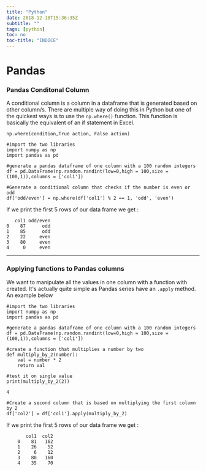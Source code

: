 ```yaml
---
title: "Python"
date: 2018-12-18T15:36:35Z
subtitle: ""
tags: [python]
toc: no
toc-title: "INDICE"
---
```



# Pandas
### Pandas Conditonal Column

A conditional column is a column in a dataframe that is generated based on other column/s. There are multiple way of doing this in Python but one of the quickest ways is to use the `np.where()` function. This function is basically the equivalent of an if statement in Excel.

`np.where(condition,True action, False action)`

``` {python}
#import the two libraries
import numpy as np
import pandas as pd

#generate a pandas dataframe of one column with a 100 random integers
df = pd.DataFrame(np.random.randint(low=0,high = 100,size = (100,1)),columns = ['col1'])

#Generate a conditional column that checks if the number is even or odd
df['odd/even'] = np.where(df['col1'] % 2 == 1, 'odd', 'even')
```
If we print the first 5 rows of our data frame we get :

       col1 odd/even
    0    87      odd
    1    85      odd
    2    22     even
    3    80     even
    4     0     even

---
    
### Applying functions to Pandas columns

We want to manipulate all the values in one column with a function with created. It's actually quite simple as Pandas series have an `.apply` method. An example below

``` {python}
#import the two libraries
import numpy as np
import pandas as pd

#generate a pandas dataframe of one column with a 100 random integers
df = pd.DataFrame(np.random.randint(low=0,high = 100,size = (100,1)),columns = ['col1'])

#create a function that multiplies a number by two
def multiply_by_2(number):
    val = number * 2
    return val

#test it on single value
print(multiply_by_2(2))

4

#Create a second column that is based on multiplying the first column by 2
df['col2'] = df['col1'].apply(multiply_by_2)
```
If we print the first 5 rows of our data frame we get :
```
       col1  col2
    0    81   162
    1    26    52
    2     6    12
    3    80   160
    4    35    70
```


[//]: <> (## SQL Windows Function)

